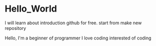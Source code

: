 # Hello_World
I will learn about introduction github for free. start from make new repository

Hello, I'm a beginner of programmer 
I love coding 
interested of coding 
